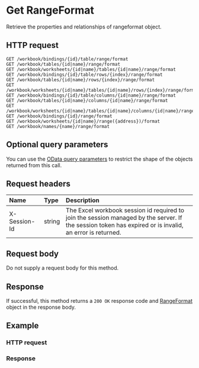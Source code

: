 # Get RangeFormat

Retrieve the properties and relationships of rangeformat object.
## HTTP request
```http
GET /workbook/bindings/{id}/table/range/format
GET /workbook/tables/{id|name}/range/format
GET /workbook/worksheets/{id|name}/tables/{id|name}/range/format
GET /workbook/bindings/{id}/table/rows/{index}/range/format
GET /workbook/tables/{id|name}/rows/{index}/range/format
GET /workbook/worksheets/{id|name}/tables/{id|name}/rows/{index}/range/format
GET /workbook/bindings/{id}/table/columns/{id|name}/range/format
GET /workbook/tables/{id|name}/columns/{id|name}/range/format
GET /workbook/worksheets/{id|name}/tables/{id|name}/columns/{id|name}/range/format
GET /workbook/bindings/{id}/range/format
GET /workbook/worksheets/{id|name}/range({address})/format
GET /workbook/names/{name}/range/format
```

## Optional query parameters
You can use the [OData query parameters](odata-optional-query-parameters.md) to restrict the shape of the objects returned from this call.
## Request headers
| Name       | Type | Description|
|:-----------|:------|:----------|
| X-Session-Id   | string  | The Excel workbook session id required to join the session managed by the server. If the session token has expired or is invalid, an error is returned.|

## Request body
Do not supply a request body for this method.
## Response
If successful, this method returns a `200 OK` response code and [RangeFormat](../resources/rangeformat.md) object in the response body.
## Example
### HTTP request
### Response
